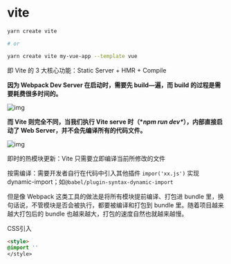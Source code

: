 # vite

```sh
yarn create vite

# or

yarn create vite my-vue-app --template vue
```



即 Vite 的 3 大核心功能：Static Server  + HMR + Compile

**因为 Webpack Dev Server 在启动时，需要先 build—遍，而 build 的过程是需要耗费很多时间的。**

![img](https://img-blog.csdnimg.cn/img_convert/cd8d7f279b0994e171c910ca4f94f4ed.png)



**而 Vite 则完全不同，当我们执行 Vite serve 时（\**npm run dev\**），内部直接启动了 Web Server，并不会先编译所有的代码文件。**

![img](https://img-blog.csdnimg.cn/img_convert/5799097c6431742307530e3cb986899a.png)



即时的热模块更新：Vite 只需要立即编译当前所修改的文件



按需编译：需要开发者自行在代码中引入其他插件 `impor('xx.js')` 实现 dynamic-import；如`@babel/plugin-syntax-dynamic-import`

但是像 Webpack 这类工具的做法是将所有模块提前编译、打包进 bundle 里，换句话说，不管模块是否会被执行，都要被编译和打包到 bundle 里。随着项目越来越大打包后的 bundle 也越来越大，打包的速度自然也就越来越慢。



CSS引入

```html
<style>
@import ''
</style>
```

